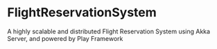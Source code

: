 # FlightReservationSystem
A highly scalable and distributed Flight Reservation System using Akka Server, and powered by Play Framework
